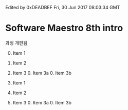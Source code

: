 Edited by 0xDEADBEF
Fri, 30 Jun 2017 08:03:34 GMT

# Software Maestro 8th intro

과정 개편됨

0. Item 1
0. Item 2
0. Item 3
    0. Item 3a
    0. Item 3b


0. Item 1
0. Item 2
0. Item 3
   0. Item 3a
   0. Item 3b
